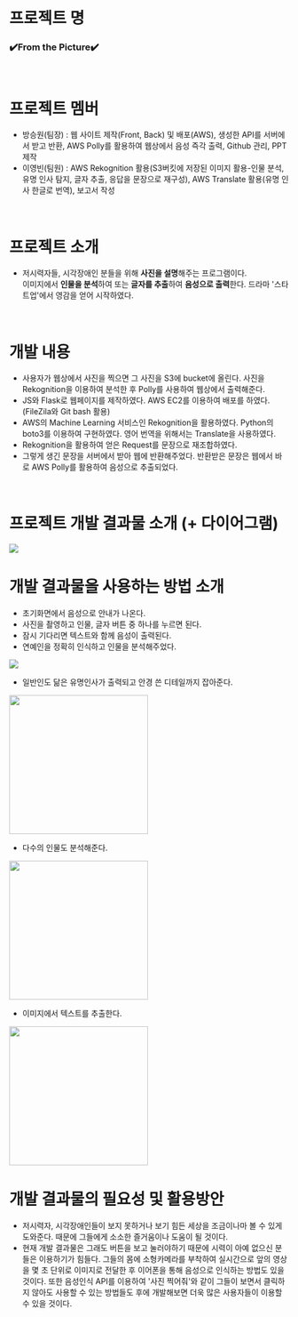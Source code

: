 # 프로젝트 명
<h3> ✔️From the Picture✔️ </h3>
<br/>

# 프로젝트 멤버
- 방승원(팀장) : 웹 사이트 제작(Front, Back) 및 배포(AWS), 생성한 API를 서버에서 받고 반환, AWS Polly를 활용하여 웹상에서 음성 즉각 출력, Github 관리, PPT 제작
- 이영빈(팀원) : AWS Rekognition 활용(S3버킷에 저장된 이미지 활용-인물 분석, 유명 인사 탐지, 글자 추출, 응답을 문장으로 재구성), AWS Translate 활용(유명 인사 한글로 번역), 보고서 작성
<br/>

# 프로젝트 소개
- 저시력자들, 시각장애인 분들을 위해 <b>사진을 설명</b>해주는 프로그램이다. <br>
이미지에서 <b>인물을 분석</b>하여 또는 <b>글자를 추출</b>하여 <b>음성으로 출력</b>한다. 드라마 '스타트업'에서 영감을 얻어 시작하였다.
<br/>

# 개발 내용
- 사용자가 웹상에서 사진을 찍으면 그 사진을 S3에 bucket에 올린다. 사진을 Rekognition을 이용하여 분석한 후 Polly를 사용하여 웹상에서 출력해준다.
- JS와 Flask로 웹페이지를 제작하였다. AWS EC2를 이용하여 배포를 하였다. (FileZila와 Git bash 활용)
- AWS의 Machine Learning 서비스인 Rekognition을 활용하였다. Python의 boto3를 이용하여 구현하였다. 영어 번역을 위해서는 Translate을 사용하였다.
- Rekognition을 활용하여 얻은 Request를 문장으로 재조합하였다.
- 그렇게 생긴 문장을 서버에서 받아 웹에 반환해주었다. 반환받은 문장은 웹에서 바로 AWS Polly를 활용하여 음성으로 추출되었다.
<br/> 

# 프로젝트 개발 결과물 소개 (+ 다이어그램)
<img src="https://user-images.githubusercontent.com/73030613/144747169-b0bf9950-1f03-4792-9dbf-0b353ba09978.png" />
<br/>

# 개발 결과물을 사용하는 방법 소개
- 초기화면에서 음성으로 안내가 나온다.
- 사진을 촬영하고 인물, 글자 버튼 중 하나를 누르면 된다.
- 잠시 기다리면 텍스트와 함께 음성이 출력된다.
- 연예인을 정확히 인식하고 인물을 분석해주었다.
<img src="https://user-images.githubusercontent.com/73030613/144747467-45ff1845-221b-4a56-b9bc-c0137fc12283.gif" />

- 일반인도 닮은 유명인사가 출력되고 안경 쓴 디테일까지 잡아준다.
<img width="250px" src="https://user-images.githubusercontent.com/73030613/144747534-f472a1db-4c05-4144-91dd-243d7c5bf775.png" />

- 다수의 인물도 분석해준다.
<img width="250px" src="https://user-images.githubusercontent.com/73030613/144747601-d748dbf3-c2fc-409c-8242-ecfd1c58f52e.png" />

- 이미지에서 텍스트를 추출한다.
<img width="250px" src="https://user-images.githubusercontent.com/73030613/144747628-ae891052-a9e8-4ebb-9bf9-c766ef4b76a5.png" />
<br/>

# 개발 결과물의 필요성 및 활용방안
- 저시력자, 시각장애인들이 보지 못하거나 보기 힘든 세상을 조금이나마 볼 수 있게 도와준다. 때문에 그들에게 소소한 즐거움이나 도움이 될 것이다.
- 현재 개발 결과물은 그래도 버튼을 보고 눌러야하기 때문에 시력이 아예 없으신 분들은 이용하기가 힘들다. 그들의 몸에 소형카메라를 부착하여 실시간으로 앞의 영상을 몇 초 단위로 이미지로 전달한 후 이어폰을 통해 음성으로 인식하는 방법도 있을 것이다. 또한 음성인식 API를 이용하여 '사진 찍어줘'와 같이 그들이 보면서 클릭하지 않아도 사용할 수 있는 방법들도 후에 개발해보면 더욱 많은 사용자들이 이용할 수 있을 것이다.

